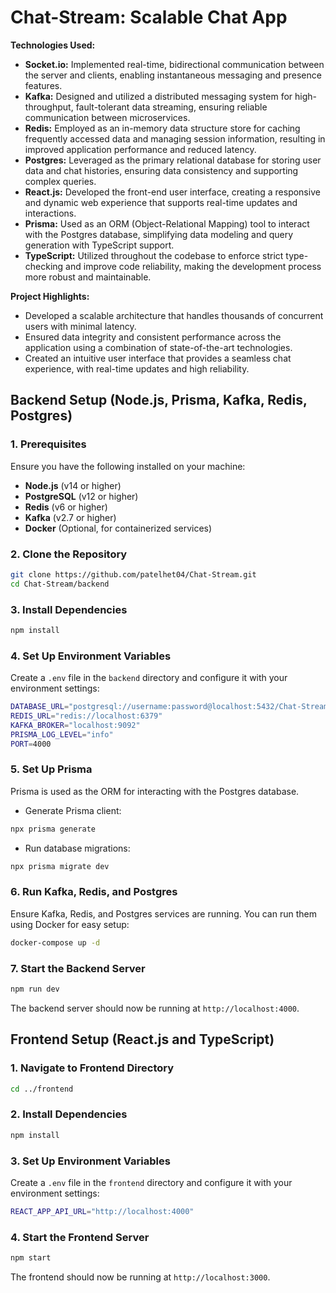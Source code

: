 # Chat-Stream: Scalable Chat App

**Technologies Used:**

- **Socket.io:** Implemented real-time, bidirectional communication between the server and clients, enabling instantaneous messaging and presence features.
- **Kafka:** Designed and utilized a distributed messaging system for high-throughput, fault-tolerant data streaming, ensuring reliable communication between microservices.
- **Redis:** Employed as an in-memory data structure store for caching frequently accessed data and managing session information, resulting in improved application performance and reduced latency.
- **Postgres:** Leveraged as the primary relational database for storing user data and chat histories, ensuring data consistency and supporting complex queries.
- **React.js:** Developed the front-end user interface, creating a responsive and dynamic web experience that supports real-time updates and interactions.
- **Prisma:** Used as an ORM (Object-Relational Mapping) tool to interact with the Postgres database, simplifying data modeling and query generation with TypeScript support.
- **TypeScript:** Utilized throughout the codebase to enforce strict type-checking and improve code reliability, making the development process more robust and maintainable.

**Project Highlights:**

- Developed a scalable architecture that handles thousands of concurrent users with minimal latency.
- Ensured data integrity and consistent performance across the application using a combination of state-of-the-art technologies.
- Created an intuitive user interface that provides a seamless chat experience, with real-time updates and high reliability.

## Backend Setup (Node.js, Prisma, Kafka, Redis, Postgres)

### 1. Prerequisites
Ensure you have the following installed on your machine:
- **Node.js** (v14 or higher)
- **PostgreSQL** (v12 or higher)
- **Redis** (v6 or higher)
- **Kafka** (v2.7 or higher)
- **Docker** (Optional, for containerized services)

### 2. Clone the Repository
```bash
git clone https://github.com/patelhet04/Chat-Stream.git
cd Chat-Stream/backend
```

### 3. Install Dependencies
```bash
npm install
```

### 4. Set Up Environment Variables
Create a `.env` file in the `backend` directory and configure it with your environment settings:

```bash
DATABASE_URL="postgresql://username:password@localhost:5432/Chat-Stream"
REDIS_URL="redis://localhost:6379"
KAFKA_BROKER="localhost:9092"
PRISMA_LOG_LEVEL="info"
PORT=4000
```

### 5. Set Up Prisma

Prisma is used as the ORM for interacting with the Postgres database.

* Generate Prisma client:

```bash
npx prisma generate
```

* Run database migrations:

```bash
npx prisma migrate dev
```

### 6. Run Kafka, Redis, and Postgres
Ensure Kafka, Redis, and Postgres services are running. You can run them using Docker for easy setup:
```bash
docker-compose up -d
```

### 7. Start the Backend Server
```bash
npm run dev
```
The backend server should now be running at `http://localhost:4000`.

## Frontend Setup (React.js and TypeScript)

### 1. Navigate to Frontend Directory

```bash
cd ../frontend
```

### 2. Install Dependencies

```bash
npm install
```

### 3. Set Up Environment Variables

Create a `.env` file in the `frontend` directory and configure it with your environment settings:

```bash
REACT_APP_API_URL="http://localhost:4000"
```

### 4. Start the Frontend Server

```bash
npm start
```

The frontend should now be running at `http://localhost:3000`.
